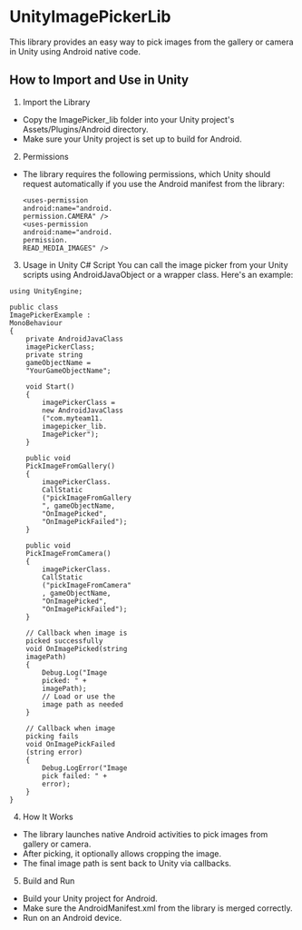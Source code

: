 # UnityImagePickerLib

This library provides an easy way to pick images from the gallery or camera in Unity using Android native code.

## How to Import and Use in Unity

1. Import the Library

- Copy the ImagePicker_lib folder into your Unity project's Assets/Plugins/Android directory.
- Make sure your Unity project is set up to build for Android.

2. Permissions

- The library requires the following permissions, which Unity should request automatically if you use the Android manifest from the library:
  ```
  <uses-permission 
  android:name="android.
  permission.CAMERA" />
  <uses-permission 
  android:name="android.
  permission.
  READ_MEDIA_IMAGES" />
  ```

3. Usage in Unity C# Script
   You can call the image picker from your Unity scripts using AndroidJavaObject or a wrapper class. Here's an example:

```
using UnityEngine;

public class 
ImagePickerExample : 
MonoBehaviour
{
    private AndroidJavaClass 
    imagePickerClass;
    private string 
    gameObjectName = 
    "YourGameObjectName";

    void Start()
    {
        imagePickerClass = 
        new AndroidJavaClass
        ("com.myteam11.
        imagepicker_lib.
        ImagePicker");
    }

    public void 
    PickImageFromGallery()
    {
        imagePickerClass.
        CallStatic
        ("pickImageFromGallery
        ", gameObjectName, 
        "OnImagePicked", 
        "OnImagePickFailed");
    }

    public void 
    PickImageFromCamera()
    {
        imagePickerClass.
        CallStatic
        ("pickImageFromCamera"
        , gameObjectName, 
        "OnImagePicked", 
        "OnImagePickFailed");
    }

    // Callback when image is 
    picked successfully
    void OnImagePicked(string 
    imagePath)
    {
        Debug.Log("Image 
        picked: " + 
        imagePath);
        // Load or use the 
        image path as needed
    }

    // Callback when image 
    picking fails
    void OnImagePickFailed
    (string error)
    {
        Debug.LogError("Image 
        pick failed: " + 
        error);
    }
}
```

4. How It Works

- The library launches native Android activities to pick images from gallery or camera.
- After picking, it optionally allows cropping the image.
- The final image path is sent back to Unity via callbacks.

5. Build and Run

- Build your Unity project for Android.
- Make sure the AndroidManifest.xml from the library is merged correctly.
- Run on an Android device.

